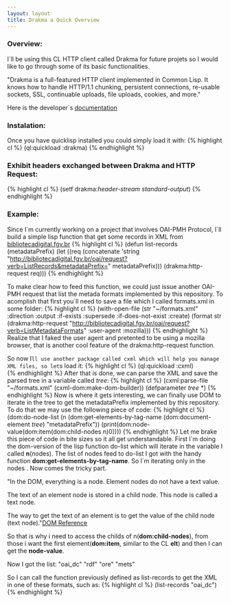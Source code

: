```yaml
---
layout: layout
title: Drakma a Quick Overview
---
```


### Overview:
I`ll be using this CL HTTP client called Drakma for future projets so I would like to go through some of its basic functionalities.

"Drakma is a full-featured HTTP client implemented in Common Lisp. It knows how to handle HTTP/1.1 chunking, persistent connections, re-usable sockets, SSL, continuable uploads, file uploads, cookies, and more."

Here is the developer`s [documentation](http://weitz.de/drakma/)

### Instalation:
Once you have quicklisp installed you could simply load it with:
{% highlight cl %}
(ql:quickload :drakma)
{% endhighlight %}

### Exhibit headers exchanged between Drakma and HTTP Request:
{% highlight cl %}
(setf drakma:*header-stream* *standard-output*)
{% endhighlight %}

### Example:
Since I\`m currently working on a project that involves OAI-PMH Protocol, I`ll build a simple lisp function that get some records in XML from [bibliotecadigital.fgv.br](http://sistema.bibliotecas.fgv.br/)
{% highlight cl %}
 (defun list-records (metadataPrefix)
	   (let ((req (concatenate 'string "http://bibliotecadigital.fgv.br/oai/request?verb=ListRecords&metadataPrefix=" metadataPrefix)))
	   (drakma:http-request req))) 
{% endhighlight %}

To make clear how to feed this function, we could just issue another OAI-PMH request that list the metada formats implemented by this repository.
To acomplish that first you`ll need to save a file which I called formats.xml in some folder:
{% highlight cl %}
(with-open-file (str "~/formats.xml" 
			  :direction :output
			  :if-exists :supersede
			  :if-does-not-exist :create)
	   (format str (drakma:http-request "http://bibliotecadigital.fgv.br/oai/request?verb=ListMetadataFormats" :user-agent :mozilla)))
{% endhighlight %}
Realize that I faked the user agent and pretented to be using a mozilla browser, that is another cool feature of the drakma:http-request function.

So now I`ll use another package called cxml which will help you manage XML files, so let`s load it:
{% highlight cl %}
(ql:quickload :cxml)  
{% endhighlight %}
After that is done, we can parse the XML and save the parsed tree in a variable called *tree*:
{% highlight cl %}
(cxml:parse-file "~/formats.xml" (cxml-dom:make-dom-builder))
(defparameter *tree* *)
{% endhighlight %}
Now is where it gets interesting, we can finally use DOM to iterate in the tree to get the metadataPrefix implemented by this repository. To do that we may use the following piece of code:
{% highlight cl %}
(dom:do-node-list (n (dom:get-elements-by-tag-name (dom:document-element *tree*) "metadataPrefix")) (print(dom:node-value(dom:item(dom:child-nodes n)0))))
{% endhighlight %}
Let me brake this piece of code in bite sizes so it all get understandable. First I\`m doing the dom-version of the lisp function do-list which will iterate in the variable I called **n**(nodes). The list of nodes feed to do-list I got with the handy function **dom:get-elements-by-tag-name**. So I`m iterating only in the nodes **<metadataPrefix>**. Now comes the tricky part.


"In the DOM, everything is a node. Element nodes do not have a text value.

The text of an element node is stored in a child node. This node is called a text node.

The way to get the text of an element is to get the value of the child node (text node)."[DOM Reference](http://www.w3schools.com/dom/dom_nodes_get.asp)


So that is why i need to access the childs of n(**dom:child-nodes**), from those i want the first element(**dom:item**, similar to the CL **elt**) and then I can get the **node-value**.

Now I got the list:
"oai_dc" 
"rdf" 
"ore" 
"mets" 

So I can call the function previously defined as list-records to get the XML in one of these formats, such as:
{% highlight cl %}
(list-records "oai_dc")
{% endhighlight %}
 


